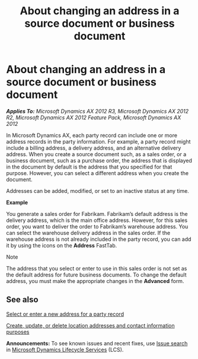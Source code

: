 ﻿---
title: About changing an address in a source document or business document
TOCTitle: About changing an address in a source document or business document
ms:assetid: 6064fecb-d8e8-4ac5-a551-915e340e7b9f
ms:mtpsurl: https://technet.microsoft.com/en-us/library/Hh524753(v=AX.60)
ms:contentKeyID: 37072055
ms.date: 04/18/2014
mtps_version: v=AX.60
---

# About changing an address in a source document or business document 


_**Applies To:** Microsoft Dynamics AX 2012 R3, Microsoft Dynamics AX 2012 R2, Microsoft Dynamics AX 2012 Feature Pack, Microsoft Dynamics AX 2012_

In Microsoft Dynamics AX, each party record can include one or more address records in the party information. For example, a party record might include a billing address, a delivery address, and an alternative delivery address. When you create a source document such, as a sales order, or a business document, such as a purchase order, the address that is displayed in the document by default is the address that you specified for that purpose. However, you can select a different address when you create the document.

Addresses can be added, modified, or set to an inactive status at any time.

**Example**

You generate a sales order for Fabrikam. Fabrikam’s default address is the delivery address, which is the main office address. However, for this sales order, you want to deliver the order to Fabrikam’s warehouse address. You can select the warehouse delivery address in the sales order. If the warehouse address is not already included in the party record, you can add it by using the icons on the **Address** FastTab.


> [!NOTE]
> <P>The address that you select or enter to use in this sales order is not set as the default address for future business documents. To change the default address, you must make the appropriate changes in the <STRONG>Advanced</STRONG> form.</P>



## See also

[Select or enter a new address for a party record](select-or-enter-a-new-address-for-a-party-record.md)

[Create, update, or delete location addresses and contact information purposes](create-update-or-delete-location-addresses-and-contact-information-purposes.md)

  
**Announcements:** To see known issues and recent fixes, use [Issue search](http://go.microsoft.com/fwlink/?linkid=389258) in [Microsoft Dynamics Lifecycle Services](http://go.microsoft.com/fwlink/?linkid=306505) (LCS).

